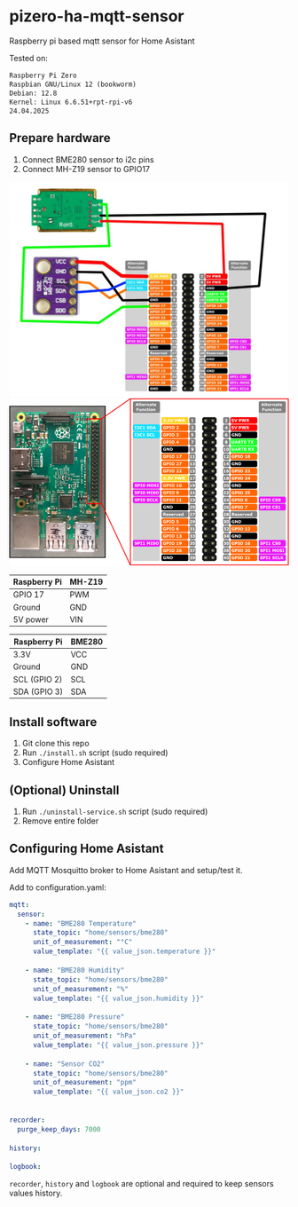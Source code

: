 # pizero-ha-mqtt-sensor
Raspberry pi based mqtt sensor for Home Asistant

Tested on:
    
    Raspberry Pi Zero
    Raspbian GNU/Linux 12 (bookworm)
    Debian: 12.8
    Kernel: Linux 6.6.51+rpt-rpi-v6
    24.04.2025

## Prepare hardware

1. Connect BME280 sensor to i2c pins
2. Connect MH-Z19 sensor to GPIO17

<img  src=".github/wiring.jpg">
<img  src=".github/rpi.png">

| Raspberry Pi | MH-Z19 |
|--|--|
|  GPIO 17 | PWM |
|  Ground| GND|
| 5V power | VIN|

| Raspberry Pi | BME280 |
|--|--|
|  3.3V | VCC |
|  Ground| GND|
| SCL (GPIO 2) | SCL|
| SDA (GPIO 3) | SDA |


## Install software

1. Git clone this repo
2. Run `./install.sh` script (sudo required)
3. Configure Home Asistant

## (Optional) Uninstall

1. Run `./uninstall-service.sh` script (sudo required)
2. Remove entire folder

## Configuring Home Asistant

Add MQTT Mosquitto broker to Home Asistant and setup/test it.

Add to configuration.yaml:
```yaml
mqtt:
  sensor:
    - name: "BME280 Temperature"
      state_topic: "home/sensors/bme280"
      unit_of_measurement: "°C"
      value_template: "{{ value_json.temperature }}"

    - name: "BME280 Humidity"
      state_topic: "home/sensors/bme280"
      unit_of_measurement: "%"
      value_template: "{{ value_json.humidity }}"

    - name: "BME280 Pressure"
      state_topic: "home/sensors/bme280"
      unit_of_measurement: "hPa"
      value_template: "{{ value_json.pressure }}"
      
    - name: "Sensor CO2"
      state_topic: "home/sensors/bme280"
      unit_of_measurement: "ppm"
      value_template: "{{ value_json.co2 }}"
      

recorder:
  purge_keep_days: 7000

history:

logbook:
```

`recorder`, `history` and `logbook` are optional and required to keep sensors values history.
